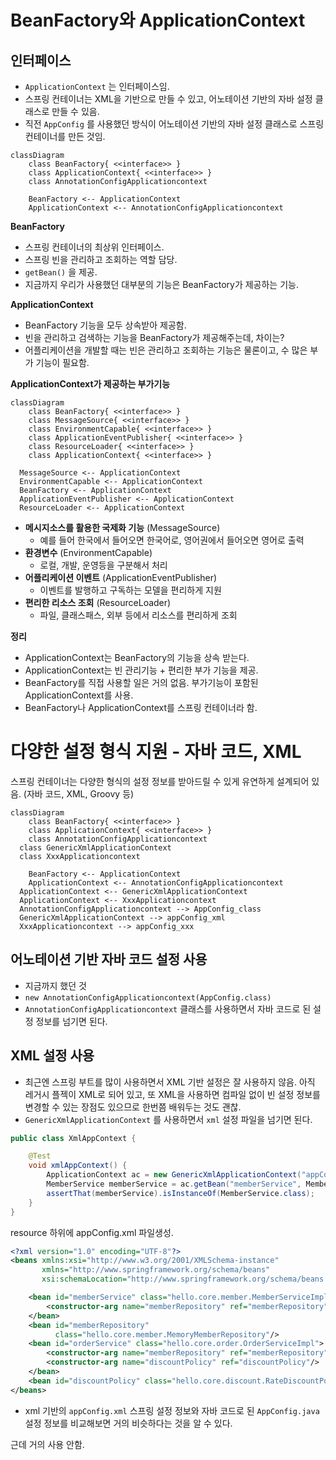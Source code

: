 # BeanFactory와 ApplicationContext

## 인터페이스

- `ApplicationContext` 는 인터페이스임.
- 스프링 컨테이너는 XML을 기반으로 만들 수 있고, 어노테이션 기반의 자바 설정 클래스로 만들 수 있음.
- 직전 `AppConfig` 를 사용했던 방식이 어노테이션 기반의 자바 설정 클래스로 스프링 컨테이너를 만든 것임.

```mermaid
classDiagram
	class BeanFactory{ <<interface>> }
	class ApplicationContext{ <<interface>> }
	class AnnotationConfigApplicationcontext
	
	BeanFactory <-- ApplicationContext
	ApplicationContext <-- AnnotationConfigApplicationcontext
```

**BeanFactory**

- 스프링 컨테이너의 최상위 인터페이스.
- 스프링 빈을 관리하고 조회하는 역할 담당.
- `getBean()` 을 제공.
- 지금까지 우리가 사용했던 대부분의 기능은 BeanFactory가 제공하는 기능.

**ApplicationContext**

- BeanFactory 기능을 모두 상속받아 제공함.
- 빈을 관리하고 검색하는 기능을 BeanFactory가 제공해주는데, 차이는?
- 어플리케이션을 개발할 때는 빈은 관리하고 조회하는 기능은 물론이고, 수 많은 부가 기능이 필요함.

**ApplicationContext가 제공하는 부가기능**

```mermaid
classDiagram
	class BeanFactory{ <<interface>> }
	class MessageSource{ <<interface>> }
	class EnvironmentCapable{ <<interface>> }
	class ApplicationEventPublisher{ <<interface>> }
	class ResourceLoader{ <<interface>> }
	class ApplicationContext{ <<interface>> }

  MessageSource <-- ApplicationContext
  EnvironmentCapable <-- ApplicationContext
  BeanFactory <-- ApplicationContext
  ApplicationEventPublisher <-- ApplicationContext
  ResourceLoader <-- ApplicationContext
```

- **메시지소스를 활용한 국제화 기능** (MessageSource)
  - 예를 들어 한국에서 들어오면 한국어로, 영어권에서 들어오면 영어로 출력
- **환경변수** (EnvironmentCapable)
  - 로컬, 개발, 운영등을 구분해서 처리
- **어플리케이션 이벤트** (ApplicationEventPublisher)
  - 이벤트를 발행하고 구독하는 모델을 편리하게 지원
- **편리한 리소스 조회** (ResourceLoader)
  - 파일, 클래스패스, 외부 등에서 리소스를 편리하게 조회

**정리**

- ApplicationContext는 BeanFactory의 기능을 상속 받는다.
- ApplicationContext는 빈 관리기능 + 편리한 부가 기능을 제공.
- BeanFactory를 직접 사용할 일은 거의 없음. 부가기능이 포함된 ApplicationContext를 사용.
- BeanFactory나 ApplicationContext를 스프링 컨테이너라 함.

# 다양한 설정 형식 지원 - 자바 코드, XML

스프링 컨테이너는 다양한 형식의 설정 정보를 받아드릴 수 있게 유연하게 설계되어 있음. (자바 코드, XML, Groovy 등)

```mermaid
classDiagram
	class BeanFactory{ <<interface>> }
	class ApplicationContext{ <<interface>> }
	class AnnotationConfigApplicationcontext
  class GenericXmlApplicationContext
  class XxxApplicationcontext
	
	BeanFactory <-- ApplicationContext
	ApplicationContext <-- AnnotationConfigApplicationcontext
  ApplicationContext <-- GenericXmlApplicationContext
  ApplicationContext <-- XxxApplicationcontext
  AnnotationConfigApplicationcontext --> AppConfig_class
  GenericXmlApplicationContext --> appConfig_xml
  XxxApplicationcontext --> appConfig_xxx
```

## 어노테이션 기반 자바 코드 설정 사용

- 지금까지 했던 것
- `new AnnotationConfigApplicationcontext(AppConfig.class)`
- `AnnotationConfigApplicationcontext` 클래스를 사용하면서 자바 코드로 된 설정 정보를 넘기면 된다.

## XML 설정 사용

- 최근엔 스프링 부트를 많이 사용하면서 XML 기반 설정은 잘 사용하지 않음. 아직 레거시 플젝이 XML로 되어 있고, 또 XML을 사용하면 컴파일 없이 빈 설정 정보를 변경할 수 있는 장점도 있으므로 한번쯤 배워두는 것도 괜찮.
- `GenericXmlApplicationContext` 를 사용하면서 `xml` 설정 파일을 넘기면 된다.

```java
public class XmlAppContext {

    @Test
    void xmlAppContext() {
        ApplicationContext ac = new GenericXmlApplicationContext("appConfig.xml");
        MemberService memberService = ac.getBean("memberService", MemberService.class);
        assertThat(memberService).isInstanceOf(MemberService.class);
    }
}
```

resource 하위에 appConfig.xml 파일생성.

```xml
<?xml version="1.0" encoding="UTF-8"?>
<beans xmlns:xsi="http://www.w3.org/2001/XMLSchema-instance"
       xmlns="http://www.springframework.org/schema/beans"
       xsi:schemaLocation="http://www.springframework.org/schema/beans http://www.springframework.org/schema/beans/spring-beans.xsd">

    <bean id="memberService" class="hello.core.member.MemberServiceImpl">
        <constructor-arg name="memberRepository" ref="memberRepository"/>
    </bean>
    <bean id="memberRepository"
          class="hello.core.member.MemoryMemberRepository"/>
    <bean id="orderService" class="hello.core.order.OrderServiceImpl">
        <constructor-arg name="memberRepository" ref="memberRepository"/>
        <constructor-arg name="discountPolicy" ref="discountPolicy"/>
    </bean>
    <bean id="discountPolicy" class="hello.core.discount.RateDiscountPolicy"/>
</beans>
```

- xml 기반의 `appConfig.xml` 스프링 설정 정보와 자바 코드로 된 `AppConfig.java` 설정 정보를 비교해보면 거의 비슷하다는 것을 알 수 있다.

근데 거의 사용 안함.
